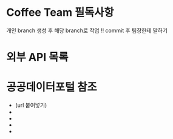 # Coffee Team 필독사항

개인 branch 생성 후 해당 branch로 작업 !!
commit 후 팀장한테 말하기

# 외부 API 목록
<h1>공공데이터포털 참조</h1>

- (url 붙여넣기)
-
-
-
-


